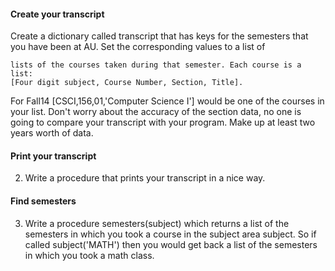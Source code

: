 #### Create your transcript
Create a dictionary called transcript that has keys for the semesters that you have been at AU. Set the corresponding values to a list of

    lists of the courses taken during that semester. Each course is a list:
    [Four digit subject, Course Number, Section, Title].
    
For Fall14 [CSCI,156,01,'Computer Science I'] would be one of the courses in your list. Don't worry about the accuracy of
the section data, no one is going to compare your transcript with your program. Make up at least two years worth of data.

#### Print your transcript 
2. Write a procedure that prints your transcript in a nice way.

#### Find semesters 
3. Write a procedure semesters(subject) which returns a list of the semesters in which you took a course in the subject 
area subject. So if called subject('MATH') then you would get back a list of the semesters in which you took a math class.
